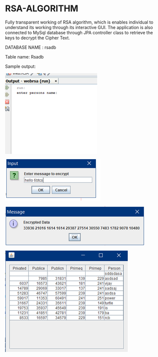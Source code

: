 # RSA-ALGORITHM
Fully transparent working of RSA algorithm, which is enables individual to understand its working through its interactive GUI.
The application is also connected to MySql database through JPA controller class to retrieve the keys to decrypt the Cipher Text. 

DATABASE NAME : rsadb

Table name: Rsadb

Sample output:


![](output/1.png)


![](output/2.png)


![](output/3.png)


![](output/4.png)
